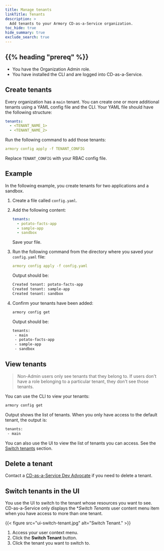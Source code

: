 ```yaml
---
title: Manage tenants
linkTitle: Tenants
description: >
  Add tenants to your Armory CD-as-a-Service organization.
toc_hide: true
hide_summary: true
exclude_search: true
---
```


## {{% heading "prereq" %}}

* You have the Organization Admin role.
* You have installed the CLI and are logged into CD-as-a-Service.

## Create tenants

Every organization has a `main` tenant. You can create one or more additional tenants using a YAML config file and the CLI. Your YAML file should have the following structure:

```yaml
tenants:
  - <TENANT_NAME_1>
  - <TENANT_NAME_2>
```

Run the following command to add those tenants:

```yaml
armory config apply -f TENANT_CONFIG
```

Replace `TENANT_CONFIG` with your RBAC config file.

## Example

In the following example, you create tenants for two applications and a sandbox.

1. Create a file called `config.yaml`.
1. Add the following content:

   ```yaml
   tenants:
     - potato-facts-app
     - sample-app
     - sandbox
     ```

   Save your file.  

1. Run the following command from the directory where you saved your `config.yaml` file:

   ```yaml
   armory config apply -f config.yaml
   ```

   Output should be:

   ```bash
   Created tenant: potato-facts-app
   Created tenant: sample-app
   Created tenant: sandbox
   ```

1. Confirm your tenants have been added:

   ```bash
   armory config get
   ```

   Output should be:

   ```bash
   tenants:
    - main
    - potato-facts-app
    - sample-app
    - sandbox
    ```
    
## View tenants

>Non-Admin users only see tenants that they belong to. If users don't have a role belonging to a particular tenant, they don't see those tenants.

You can use the CLI to view your tenants:

```bash
armory config get
```

Output shows the list of tenants. When you only have access to the default tenant, the output is:

```bash
tenants:
 - main
```

You can also use the UI to view the list of tenants you can access. See the [Switch tenants](#switch-tenants) section.

## Delete a tenant

Contact a <a href="mailto:devadvocates@armory.io?subject=Delete a CD-as-a-Service Tenant">CD-as-a-Service Dev Advocate</a> if you need to delete a tenant.

## Switch tenants in the UI

You use the UI to switch to the tenant whose resources you want to see. CD-as-a-Service only displays the **Switch Tenants* user content menu item when you have access to more than one tenant.

{{< figure src="ui-switch-tenant.jpg" alt="Switch Tenant." >}}

1. Access your user context menu.
1. Click the **Switch Tenant** button.
1. Click the tenant you want to switch to.
